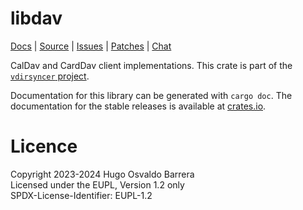 # libdav

[Docs](https://docs.rs/libdav/) |
[Source](https://git.sr.ht/~whynothugo/libdav) |
[Issues](https://todo.sr.ht/~whynothugo/vdirsyncer-rs) |
[Patches](https://lists.sr.ht/~whynothugo/vdirsyncer-devel) |
[Chat](irc://ircs.libera.chat:6697/#pimutils)

CalDav and CardDav client implementations. This crate is part of the
[`vdirsyncer` project](https://git.sr.ht/~whynothugo/vdirsyncer-rs).

Documentation for this library can be generated with `cargo doc`. The
documentation for the stable releases is available at [crates.io].

[crates.io]: https://docs.rs/libdav/latest/libdav/

# Licence

Copyright 2023-2024 Hugo Osvaldo Barrera  
Licensed under the EUPL, Version 1.2 only  
SPDX-License-Identifier: EUPL-1.2

